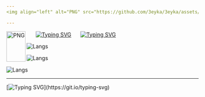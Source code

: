 ```yaml
---
<img align="left" alt="PNG" src="https://github.com/3eyka/3eyka/assets/71324677/bb62d369-14e7-461b-a594-9d8ad9d41493" width="300px" margin="1000px"/>

---
```


 <img align="left" alt="PNG" src="https://media.tenor.com/t9P8GrlgPzEAAAAi/jemil.gif" height="80px" width="50px"/>&nbsp;&nbsp;&nbsp;&nbsp;&nbsp;&nbsp;[![Typing SVG](https://readme-typing-svg.herokuapp.com?font=DotGothic16&size=24&duration=50&pause=250&color=777BFF&random=false&width=435&lines=3+e+y+k+a)](https://git.io/typing-svg)
 &nbsp;&nbsp;&nbsp;&nbsp;&nbsp;[![Typing SVG](https://readme-typing-svg.herokuapp.com?font=Rock+Salt&duration=50&pause=10&color=00E4FF18&random=false&width=435&lines=ahahahaha;6;9;420;elation;nah+i'd+win;SIGSEGV;XD;jk;LMAO)](https://git.io/typing-svg)


![Langs](https://img.shields.io/badge/-Py%20-%230079C1?style=for-the-badge&color=ffffff&logo=googlegemini&logoColor=777BFF)

![Langs](https://img.shields.io/badge/-Go%20-%230079C1?style=for-the-badge&color=ffffff&logo=googlegemini&logoColor=777BFF)

![Langs](https://img.shields.io/badge/-C%23-%230079C1?style=for-the-badge&color=ffffff&logo=googlegemini&logoColor=777BFF)

---
[![Typing SVG](https://readme-typing-svg.herokuapp.com?font=Fira+Code&size=1&pause=1000&color=36BCF700&random=false&width=1&height=1&lines=.)](https://git.io/typing-svg)

